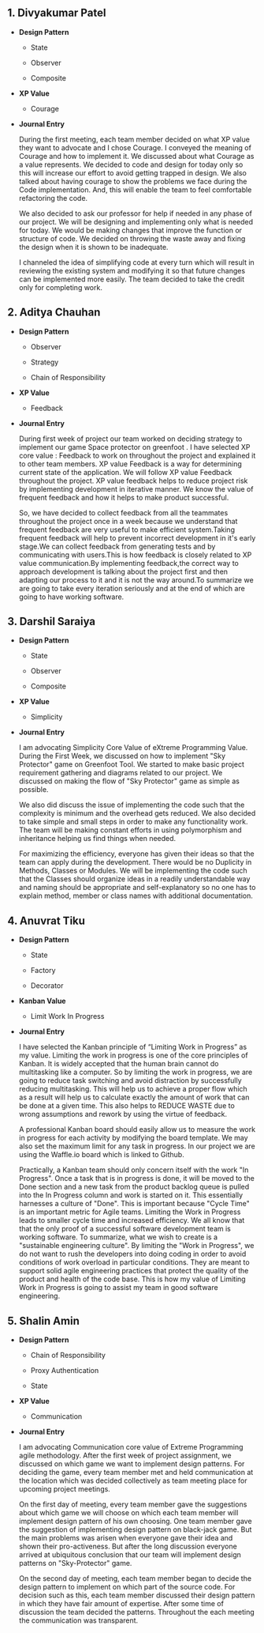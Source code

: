 ## 1. Divyakumar Patel

* **Design Pattern**

    * State
  
    * Observer
    
    * Composite
    
* **XP Value**   
  
    * Courage
    
* **Journal Entry**

  During the first meeting, each team member decided on what XP value they want to advocate and I chose Courage.
  I conveyed the meaning of Courage and how to implement it. We discussed about what Courage as a value represents.
  We decided to code and design for today only so this will increase our effort to avoid getting trapped in design.
  We also talked about having courage to show the problems we face during the Code implementation. And, this will enable the team to feel comfortable refactoring the code.
  
  We also decided to ask our professor for help if needed in any phase of our project. We will be designing and implementing only what is needed for today. We would be making changes that improve the function or structure of code. We decided on throwing the waste away and fixing the design when it is shown to be inadequate.

  I channeled the idea of simplifying code at every turn which will result in reviewing the existing system and modifying it so that future changes can be implemented more easily. The team decided to take the credit only for completing work.
  
## 2. Aditya Chauhan

* **Design Pattern**

    * Observer
  
    * Strategy
    
    * Chain of Responsibility
    
* **XP Value**   
  
    * Feedback
    
* **Journal Entry**

   During first week of project our team worked on deciding strategy to implement our game Space protector on greenfoot . I have selected XP core value : Feedback to work on throughout the project and explained it to other team members. XP value Feedback is a way for determining current state of the application. We will follow XP value Feedback throughout the project. XP value feedback helps to reduce project risk by implementing development in iterative manner. We know the value of frequent feedback and how it helps to make product successful.
  
  So, we have decided to collect feedback from all the teammates throughout the project once in a week because we understand that frequent feedback are very useful to make efficient system.Taking frequent feedback will help to prevent incorrect development in it's early stage.We can collect feedback from generating tests and by communicating with users.This is how feedback is closely related to XP value communication.By implementing feedback,the correct way to approach development is talking about the project first and then adapting our process to it and it is not the way around.To summarize we are going to take every iteration seriously and at the end of which are going to have working software.


## 3. Darshil Saraiya

* **Design Pattern**

    * State
  
    * Observer
    
    * Composite
    
* **XP Value**   
  
    * Simplicity   

* **Journal Entry**

   I am advocating Simplicity Core Value of eXtreme Programming Value. During the First Week, we discussed on how to implement "Sky Protector" game on Greenfoot Tool. We started to make basic project requirement gathering and diagrams related to our project. We discussed on making the flow of "Sky Protector" game as simple as possible.

   We also did discuss the issue of implementing the code such that the complexity is minimum and the overhead gets reduced. We also decided to take simple and small steps in order to make any functionality work. The team will be making constant efforts in using polymorphism and inheritance helping us find things when needed.

   For maximizing the efficiency, everyone has given their ideas so that the team can apply during the development. There would be no Duplicity in Methods, Classes or Modules. We will be implementing the code such that the Classes should organize ideas in a readily understandable way and naming should be appropriate and self-explanatory so no one has to explain method, member or class names with additional documentation.
   
   
## 4. Anuvrat Tiku

* **Design Pattern**

    * State
  
    * Factory
    
    * Decorator
    
* **Kanban Value**   
  
    * Limit Work In Progress   

* **Journal Entry**

  I have selected the Kanban principle of “Limiting Work in Progress” as my value. Limiting the work in progress is one of the core principles of Kanban. It is widely accepted that the human brain cannot do multitasking like a computer. So by limiting the work in progress, we are going to reduce task switching and avoid distraction by successfully reducing multitasking. This will help us to achieve a proper flow which as a result will help us to calculate exactly the amount of work that can be done at a given time. This also helps to REDUCE WASTE due to wrong assumptions and rework by using the virtue of feedback.

  A professional Kanban board should easily allow us to measure the work in progress for each activity by modifying the board template. We may also set the maximum limit for any task in progress. In our project we are using the Waffle.io board which is linked to Github.

  Practically, a Kanban team should only concern itself with the work  "In Progress". Once a task that is in progress is done, it will be moved to the Done section and a new task from the product backlog queue is pulled into the In Progress column and work is started on it. This essentially harnesses a culture of "Done". This is important because "Cycle Time" is an important metric for Agile teams. Limiting the Work in Progress leads to smaller cycle time and increased efficiency. We all know that that the only proof of a successful software development team is working software. To summarize, what we wish to create is a "sustainable engineering culture". By limiting the "Work in Progress", we do not want to rush the developers into doing coding in order to avoid conditions of work overload in particular conditions. They are meant to support solid agile engineering practices that protect the quality of the product and health of the code base. This is how my value of Limiting Work in Progress is going to assist my team in good software engineering.
   
## 5. Shalin Amin

* **Design Pattern**

    * Chain of Responsibility
  
    * Proxy Authentication
    
    * State
    
* **XP Value**   
  
    * Communication
    
* **Journal Entry**

  I am advocating Communication core value of Extreme Programming agile methodology. After the first week of project assignment, we discussed on which game we want to implement design patterns. For deciding the game, every team member met and held communication at the location which was decided collectively as team meeting place for upcoming project meetings.
  
   On the first day of meeting, every team member gave the suggestions about which game we will choose on which each team member will implement design pattern of his own choosing. One team member gave the suggestion of implementing design pattern on black-jack game. But the main problems was arisen when everyone gave their idea and shown their pro-activeness. But after the long discussion everyone arrived at ubiquitous conclusion that our team will implement design patterns on "Sky-Protector" game.

   On the second day of meeting, each team member began to decide the design pattern to implement on which part of the source code. For decision such as this, each team member discussed their design pattern in which they have fair amount of expertise. After some time of discussion the team decided the patterns. Throughout the each meeting the communication was transparent.

